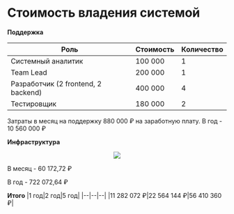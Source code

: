 Стоимость владения системой 
===
**Поддержка**

|Роль|Стоимость|Количество|
|--|--|--|
|Системный аналитик|100 000|1 
|Team Lead|200 000|1 
|Разработчик (2 frontend, 2 backend)|400 000|4 
|Тестировщик| 180 000|2 

Затраты в месяц на поддержку 880 000 ₽ на заработную плату.
В год - 10 560 000 ₽

**Инфраструктура**
<p align="center">
    <image src="/images/16_2.png">
</p>
В месяц - 60 172,72 ₽

В год - 722 072,64 ₽

**Итого**
|1 год|2 год|5 год|
|--|--|--|
|11  282 072 ₽|22 564 144 ₽|56 410 360 ₽|